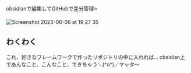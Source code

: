 
obsidianで編集してGitHubで差分管理⭐


![Screenshot 2023-06-06 at 19 27 35](https://github.com/herohoro/md-obsi/assets/24947347/86d3bc29-226b-4934-8d3a-a131ba88df1e)



## わくわく

これ、好きなフレームワークで作ったリポジトリの中に入れれば...
obsidian上であんなこと、こんなこと、できちゃう＼(^o^)／ヤッタ～


